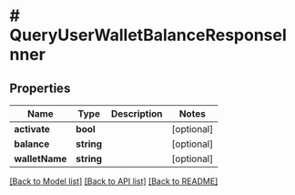 # # QueryUserWalletBalanceResponseInner

## Properties

Name | Type | Description | Notes
------------ | ------------- | ------------- | -------------
**activate** | **bool** |  | [optional]
**balance** | **string** |  | [optional]
**walletName** | **string** |  | [optional]

[[Back to Model list]](../../README.md#models) [[Back to API list]](../../README.md#endpoints) [[Back to README]](../../README.md)
